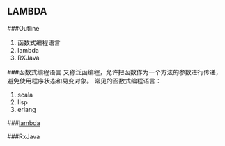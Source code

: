 LAMBDA
---
###Outline
1. 函数式编程语言
2. lambda
3. RXJava




###函数式编程语言
又称泛函编程，允许把函数作为一个方法的参数进行传递，避免使用程序状态和易变对象。
常见的函数式编程语言：
1. scala
2. lisp
3. erlang



###[lambda](./README-Lambda.MD)

###RxJava